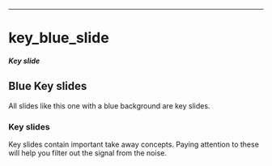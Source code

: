 ---
# key_blue_slide

##### Key slide

## Blue Key slides

All slides like this one with a blue background are key slides.

### Key slides

Key slides contain important take away concepts. Paying attention to these
will help you filter out the signal from the noise.


##
